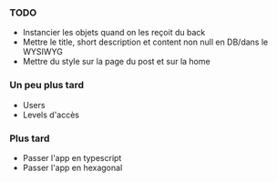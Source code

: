 ### TODO

- Instancier les objets quand on les reçoit du back
- Mettre le title, short description et content non null en DB/dans le WYSIWYG
- Mettre du style sur la page du post et sur la home

### Un peu plus tard

- Users
- Levels d'accès

### Plus tard

- Passer l'app en typescript
- Passer l'app en hexagonal
